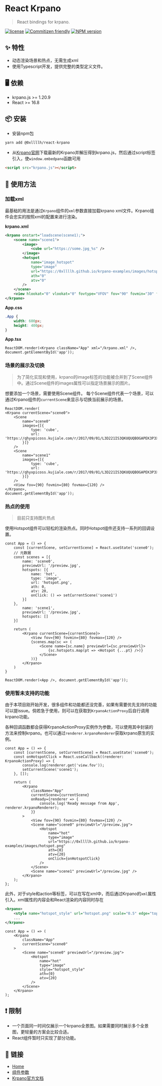 # React Krpano
> React bindings for krpano.


[![license](https://img.shields.io/badge/license-MIT-blue.svg)](https://github.com/0xLLLLH/react-krpano/blob/main/LICENSE)
[![Commitizen friendly](https://img.shields.io/badge/commitizen-friendly-brightgreen.svg)](http://commitizen.github.io/cz-cli/)
[![NPM version][npm-image]][npm-url]

[npm-image]: https://img.shields.io/npm/v/@0xllllh/react-krpano?style=flat-square
[npm-url]: https://www.npmjs.com/package/@0xllllh/react-krpano

## ✨ 特性
* 动态渲染场景和热点，无需生成xml
* 使用Typescript开发，提供完整的类型定义文件。

## 🖥 依赖

* krpano.js >= 1.20.9
* React >= 16.8

## 📦 安装

* 安装npm包
``` bash
yarn add @0xllllh/react-krpano
```
* 从[Krpano官网](https://krpano.com/download/)下载最新的Krpano并解压得到krpano.js，然后通过script标签引入，使`window.embedpano`函数可用
```html
<script src="krpano.js"></script>
```

## 🔨 使用方法
### 加载xml
最基础的用法是通过`Krpano`组件的`xml`参数直接加载krpano xml文件。Krpano组件会忠实的按照xml的配置来进行渲染。

**krpano.xml**
```xml
<krpano onstart="loadscene(scene1);">
    <scene name="scene1">
        <image>
            <cube url="https://some.jpg_%s" />
        </image>
        <hotspot
            name="image_hotspot"
            type="image"
            url="https://0xllllh.github.io/krpano-examples/images/hotspot.png"
            ath="0"
            atv="0"
        />
    </scene>
    <view hlookat="0" vlookat="0" fovtype="VFOV" fov="90" fovmin="30" fovmax="150" />
</krpano>
```

**App.css**
``` css
.App {
    width: 600px;
    height: 400px;
}
```

**App.tsx**
``` tsx
ReactDOM.render(<Krpano className="App" xml="/krpano.xml" />, document.getElementById('app'));
```

### 场景的展示及切换
> 为了简化实现和使用，krpano的image标签的功能被合并到了Scene组件中。通过Scene组件的images属性可以指定场景展示的图片。

想要添加一个场景，需要使用Scene组件。
每个Scene组件代表一个场景，可以通过Krpano组件的`currentScene`来显示与切换当前展示的场景。

```tsx
ReactDOM.render(
<Krpano currentScene="scene0">
    <Scene
        name="scene0"
        images={[{
            type: 'cube',
            url: 'https://qhyxpicoss.kujiale.com/r/2017/09/01/L3D221IS3QKUQUQBOGAPEK3P3XU888_7500x1250.jpg_%s',
        }]}
    />
    <Scene
        name="scene1"
        images={[{
            type: 'cube',
            url: 'https://qhyxpicoss.kujiale.com/r/2017/09/01/L3D221IS3QKUQUQBOGAPEK3P3XU888_7500x1250.jpg_%s',
        }]}
    />
    <View fov={90} fovmin={80} fovmax={120} />
</Krpano>,
document.getElementById('app'));
```

### 热点的使用

> 目前只支持图片热点

使用Hotspot组件可以轻松的渲染热点。同时Hotspot组件还支持一系列的回调设置。

```tsx
const App = () => {
    const [currentScene, setCurrentScene] = React.useState('scene0');
    // 元数据
    const scenes = [{
        name: 'scene0',
        previewUrl: '/preview.jpg',
        hotspots: [{
            name: 'hot',
            type: 'image',
            url: 'hotspot.png',
            ath: 0,
            atv: 20,
            onClick: () => setCurrentScene('scene1')
        }]
    },
        name: 'scene1',
        previewUrl: '/preview.jpg',
        hotspots: []
    }]

    return (
        <Krpano currentScene={currentScene}>
            <View fov={90} fovmin={80} fovmax={120} />
            {scenes.map(sc => (
                <Scene name={sc.name} previewUrl={sc.previewUrl}>
                    {sc.hotspots.map(pt => <Hotspot {...pt} />)}
                </Scene>
            ))}
        </Krpano>
    )
}

ReactDOM.render(<App />, document.getElementById('app'));
```

### 使用暂未支持的功能
由于本项目刚开始开发，很多组件和功能都还没完善，如果有需要优先支持的功能可以提issue。倘若急于使用，则可以在获取到`KrpanoActionProxy`后自行调用krpano功能。

各种回调函数都会获得KrpanoActionProxy实例作为参数，可以使用其中封装的方法来控制krpano。也可以通过`renderer.krpanoRenderer`获取krpano原生的实例。
```tsx
const App = () => {
    const [currentScene, setCurrentScene] = React.useState('scene0');
    const onHotspotClick = React.useCallback((renderer: KrpanoActionProxy) => {
        console.log(renderer.get('view.fov'));
        setCurrentScene('scene1');
    }, []);

    return (
        <Krpano
            className="App"
            currentScene={currentScene}
            onReady={renderer => {
                console.log('Ready message from App', renderer.krpanoRenderer);
            }}
        >
            <View fov={90} fovmin={80} fovmax={120} />
            <Scene name="scene0" previewUrl="/preview.jpg">
                <Hotspot
                    name="hot"
                    type="image"
                    url="https://0xllllh.github.io/krpano-examples/images/hotspot.png"
                    ath={0}
                    atv={20}
                    onClick={onHotspotClick}
                />
            </Scene>
            <Scene name="scene1" previewUrl="/preview.jpg" />
        </Krpano>
    );
};
```

此外，对于style和action等标签，可以在写在xml中，而后通过Krpano的`xml`属性引入。xml属性的内容会和React渲染的内容同时存在
```xml
<krpano>
    <style name="hotspot_style" url="hotspot.png" scale="0.5" edge="top" distorted="true" onover="tween(scale,0.55);" onout="tween(scale,0.5);" />
    ...
</krpano>
```
```tsx
const App = () => (
    <Krpano
        className="App"
        currentScene="scene0"
    >
        <Scene name="scene0" previewUrl="/preview.jpg">
            <Hotspot
                name="hot"
                type="image"
                style="hotspot_style"
                ath={0}
                atv={20}
            />
        </Scene>
    </Krpano>
);
```
## ❗️ 限制

* 一个页面同一时间仅展示一个krpano全景图。如果需要同时展示多个全景图，更轻量的方案会比较合适。
* React组件暂时只实现了部分功能。

## 🔗 链接
* [Home](https://0xllllh.github.io/react-krpano/)
* [组件参数](https://0xllllh.github.io/react-krpano/#/components)
* [Krpano官方文档](https://krpano.com/docu/xml/)
